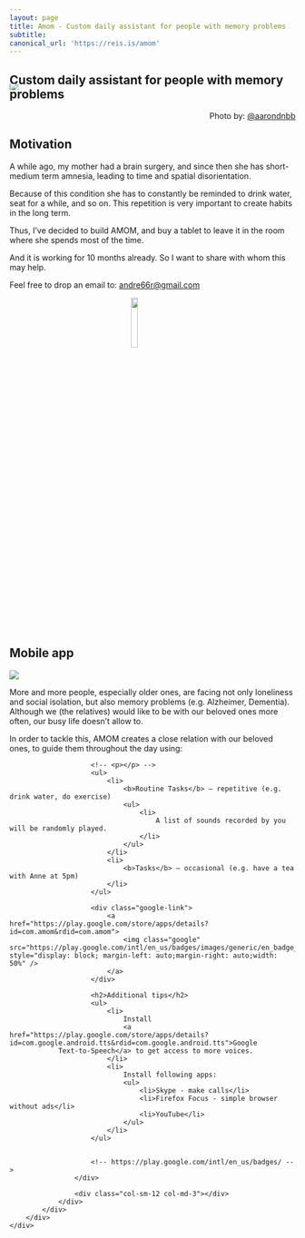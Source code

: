 ```yaml
---
layout: page
title: Amom - Custom daily assistant for people with memory problems
subtitle: 
canonical_url: 'https://reis.is/amom'
---
```



<div id="wrapper">
    <div id="container">
        <div id="body">
            <div id="" class="article">
                <div class="tittle">
                    <div class="row">
                            <h2>
                                Custom daily assistant for people with memory problems
                            </h2>
                    </div>
                </div>
                <div class="row body">
                    <div class="col-sm-12 col-md-3"></div>
                    <div class="col-sm-12 col-md-6">
                        <img class="photo" src="https://images.unsplash.com/photo-1474921751718-0692526ddaeb?ixlib=rb-0.3.5&ixid=eyJhcHBfaWQiOjEyMDd9&s=5d38020d6b61137128ebe9e7f5352d66&auto=format&fit=crop&w=1950&q=80" style="clip-path: polygon(0 15%, 100% 15%, 100% 85%, 0 85%); margin-top: -10%; margin-bottom: -10%"
                        />
                        <div style="text-align: right">
                            Photo by:
                            <a href="https://unsplash.com/@aarondnbb">@aarondnbb</a>
                        </div>
                        <h2>Motivation</h2>
                        <p>
                            A while ago, my mother had a brain surgery, and since then she has short-medium term amnesia, leading to time and spatial disorientation.
                        </p>
                        <p>
                            Because of this condition she has to constantly be reminded to drink water, seat for a while, and so on. This repetition is very important to create habits in the long term.
                        </p>
                        <p>
                            Thus, I’ve decided to build AMOM, and buy a tablet to leave it in the room where she spends most of the time.
                        </p>
                        <p>
                            And it is working for 10 months already. So I want to share with whom this may help.
                        </p>
                        <p>
                            Feel free to drop an email to:
                            <a href="mailto:andre66r+amom@gmail.com">andre66r@gmail.com</a>
                        </p>
                        <picture>
                        <source srcset="{{ '/assets/img/amomLogo.webp' | prepend: site.baseurl }}" type="image/webp" style="display: block; margin-left: auto;margin-right: auto;width: 15%" />
                        <source srcset="{{ '/assets/img/amomLogo.png' | prepend: site.baseurl }}" type="image/png" style="display: block; margin-left: auto;margin-right: auto;width: 15%" />
                        <img src="{{ '/assets/img/amomLogo.png' | prepend: site.baseurl }}" style="display: block; margin-left: auto;margin-right: auto;width: 15%" />
                        </picture>
                        <h2>Mobile app</h2>
                        <img src="{{ '/assets/img/amom-screenshot.png' | prepend: site.baseurl }}">
                        <p>
                            More and more people, especially older ones, are facing not only loneliness and social isolation, but also memory problems (e.g. Alzheimer, Dementia). Although we (the relatives) would like to be with our beloved ones more often, our busy life doesn’t
                            allow to.
                        </p>
                        <p>
                            In order to tackle this, AMOM creates a close relation with our beloved ones, to guide them throughout the day using:
                        </p>

                        <!-- <p></p> -->
                        <ul>
                            <li>
                                <b>Routine Tasks</b> – repetitive (e.g. drink water, do exercise)
                                <ul>
                                    <li>
                                        A list of sounds recorded by you will be randomly played.
                                    </li>
                                </ul>
                            </li>
                            <li>
                                <b>Tasks</b> – occasional (e.g. have a tea with Anne at 5pm)
                            </li>
                        </ul>

                        <div class="google-link">
                            <a href="https://play.google.com/store/apps/details?id=com.amom&rdid=com.amom">
                                <img class="google" src="https://play.google.com/intl/en_us/badges/images/generic/en_badge_web_generic.png" style="display: block; margin-left: auto;margin-right: auto;width: 50%" />
                            </a>
                        </div>

                        <h2>Additional tips</h2>
                        <ul>
                            <li>
                                Install
                                <a href="https://play.google.com/store/apps/details?id=com.google.android.tts&rdid=com.google.android.tts">Google
                Text-to-Speech</a> to get access to more voices.
                            </li>
                            <li>
                                Install following apps:
                                <ul>
                                    <li>Skype - make calls</li>
                                    <li>Firefox Focus - simple browser without ads</li>
                                    <li>YouTube</li>
                                </ul>
                            </li>
                        </ul>
                        

                        <!-- https://play.google.com/intl/en_us/badges/ -->
                    </div>

                    <div class="col-sm-12 col-md-3"></div>
                </div>
            </div>
        </div>
    </div>
</div>